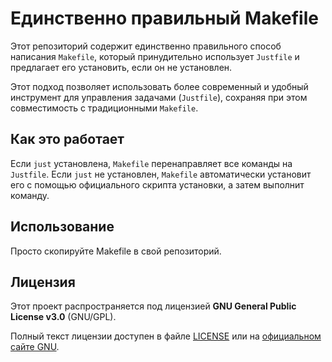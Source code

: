 # Единственно правильный Makefile
Этот репозиторий содержит единственно правильного способ написания `Makefile`, который принудительно использует `Justfile` и предлагает его установить, если он не установлен.

Этот подход позволяет использовать более современный и удобный инструмент для управления задачами (`Justfile`), сохраняя при этом совместимость с традиционными `Makefile`.

## Как это работает
Если `just` установлена, `Makefile` перенаправляет все команды на `Justfile`.
Если `just` не установлен, `Makefile` автоматически установит его с помощью официального скрипта установки, а затем выполнит команду.

## Использование
Просто скопируйте Makefile в свой репозиторий.

## Лицензия
Этот проект распространяется под лицензией **GNU General Public License v3.0** (GNU/GPL). 

Полный текст лицензии доступен в файле [LICENSE](LICENSE) или на [официальном сайте GNU](https://www.gnu.org/licenses/gpl-3.0.html).
